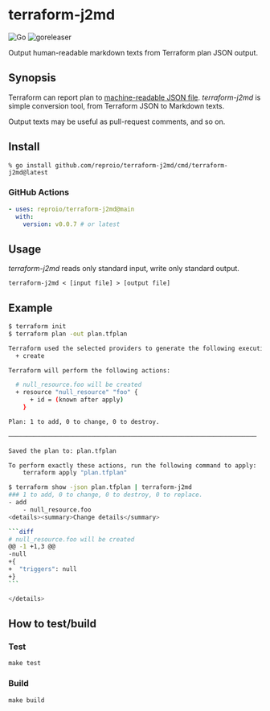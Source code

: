 # terraform-j2md

![Go](https://github.com/reproio/terraform-j2md/workflows/Go/badge.svg)
![goreleaser](https://github.com/reproio/terraform-j2md/workflows/goreleaser/badge.svg)

Output human-readable markdown texts from Terraform plan JSON output.

## Synopsis
Terraform can report plan to [machine-readable JSON file](https://www.terraform.io/language/syntax/json).
_terraform-j2md_ is simple conversion tool, from Terraform JSON to Markdown texts.

Output texts may be useful as pull-request comments, and so on.

## Install

```
% go install github.com/reproio/terraform-j2md/cmd/terraform-j2md@latest
```

### GitHub Actions

```yaml
- uses: reproio/terraform-j2md@main
  with:
    version: v0.0.7 # or latest
```

## Usage
_terraform-j2md_ reads only standard input, write only standard output.
```
terraform-j2md < [input file] > [output file]
```

## Example
````sh
$ terraform init
$ terraform plan -out plan.tfplan

Terraform used the selected providers to generate the following execution plan. Resource actions are indicated with the following symbols:
  + create

Terraform will perform the following actions:

  # null_resource.foo will be created
  + resource "null_resource" "foo" {
      + id = (known after apply)
    }

Plan: 1 to add, 0 to change, 0 to destroy.

─────────────────────────────────────────────────────────────────────

Saved the plan to: plan.tfplan

To perform exactly these actions, run the following command to apply:
    terraform apply "plan.tfplan"

$ terraform show -json plan.tfplan | terraform-j2md
### 1 to add, 0 to change, 0 to destroy, 0 to replace.
- add
    - null_resource.foo
<details><summary>Change details</summary>

```diff
# null_resource.foo will be created
@@ -1 +1,3 @@
-null
+{
+  "triggers": null
+}
```

</details>

````

## How to test/build
### Test
```
make test
```

### Build
```
make build
```

